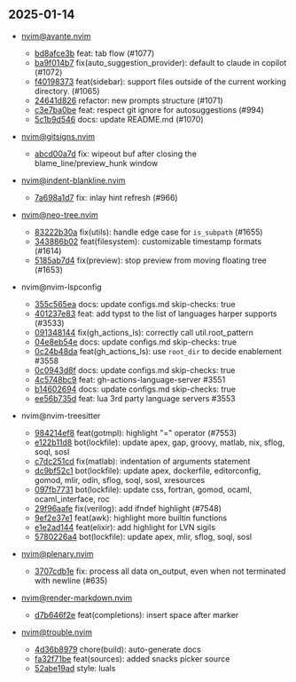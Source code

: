 ## 2025-01-14

* nvim@avante.nvim
  - [bd8afce3b](https://github.com/yetone/avante.nvim/commit/bd8afce3b0cac6e3d5e1a409692975199be38b81) feat: tab flow (#1077)
  - [ba9f014b7](https://github.com/yetone/avante.nvim/commit/ba9f014b7563760ed217ad665a6f45c051f119d7) fix(auto_suggestion_provider): default to claude in copilot (#1072)
  - [f40198373](https://github.com/yetone/avante.nvim/commit/f401983737a4e4c3c20376495ab57e3cafbf5eec) feat(sidebar): support files outside of the current working directory. (#1065)
  - [24641d826](https://github.com/yetone/avante.nvim/commit/24641d8264773fdf577cf594662fd6249bf7725c) refactor: new prompts structure (#1071)
  - [c3e7ba0be](https://github.com/yetone/avante.nvim/commit/c3e7ba0be07a2f0ee69d7fbe688072b383a28adc) feat: respect git ignore for autosuggestions (#994)
  - [5c1b9d546](https://github.com/yetone/avante.nvim/commit/5c1b9d54635fba3260554750b99379af05899485) docs: update README.md (#1070)

* nvim@gitsigns.nvim
  - [abcd00a7d](https://github.com/lewis6991/gitsigns.nvim/commit/abcd00a7d5bc1a9470cb21b023c575acade3e4db) fix: wipeout buf after closing the blame_line/preview_hunk window

* nvim@indent-blankline.nvim
  - [7a698a1d7](https://github.com/lukas-reineke/indent-blankline.nvim/commit/7a698a1d7ed755af9f5a88733b23ca246ce2df28) fix: inlay hint refresh (#966)

* nvim@neo-tree.nvim
  - [83222b30a](https://github.com/nvim-neo-tree/neo-tree.nvim/commit/83222b30a1f35ab90ccb8ae87a835301f438816f) fix(utils): handle edge case for `is_subpath` (#1655)
  - [343886b02](https://github.com/nvim-neo-tree/neo-tree.nvim/commit/343886b020cb6bfbb326c4a07a7c356eb5ee05b7) feat(filesystem): customizable timestamp formats (#1614)
  - [5185ab7d4](https://github.com/nvim-neo-tree/neo-tree.nvim/commit/5185ab7d46f54322bf16d9ef7b1d34708302e2ab) fix(preview): stop preview from moving floating tree (#1653)

* nvim@nvim-lspconfig
  - [355c565ea](https://github.com/neovim/nvim-lspconfig/commit/355c565eae59810c1af4cf132938fa0fc251c5a2) docs: update configs.md skip-checks: true
  - [401237e83](https://github.com/neovim/nvim-lspconfig/commit/401237e83bc5bcdcd6c54236bd9068018a9e411e) feat: add typst to the list of languages harper supports (#3533)
  - [091348144](https://github.com/neovim/nvim-lspconfig/commit/0913481440219390969ab56a3c33089679365ef7) fix(gh_actions_ls): correctly call util.root_pattern
  - [04e8eb54e](https://github.com/neovim/nvim-lspconfig/commit/04e8eb54eb6f70cd367ae58fdafb2ce05b2650ee) docs: update configs.md skip-checks: true
  - [0c24b48da](https://github.com/neovim/nvim-lspconfig/commit/0c24b48da1b70bbf06075c51fa0e1c87d1337c11) feat(gh_actions_ls): use `root_dir` to decide enablement #3558
  - [0c0943d8f](https://github.com/neovim/nvim-lspconfig/commit/0c0943d8f917183fe12a9886ac33f4f1d9080010) docs: update configs.md skip-checks: true
  - [4c5748bc9](https://github.com/neovim/nvim-lspconfig/commit/4c5748bc92b00e7539d3a4d79053f036683d4691) feat: gh-actions-language-server #3551
  - [b14602694](https://github.com/neovim/nvim-lspconfig/commit/b14602694948965b1fa9b3b7da1176432a04f2ab) docs: update configs.md skip-checks: true
  - [ee56b735d](https://github.com/neovim/nvim-lspconfig/commit/ee56b735daa3b5d548284c92a7e1778d5cf2affb) feat: lua 3rd party language servers #3553

* nvim@nvim-treesitter
  - [984214ef8](https://github.com/nvim-treesitter/nvim-treesitter/commit/984214ef8e4ca18d77639663319aabdfba89632f) feat(gotmpl): highlight "=" operator (#7553)
  - [e122b11d8](https://github.com/nvim-treesitter/nvim-treesitter/commit/e122b11d8380bfd8269bfc69d35d597d710aa444) bot(lockfile): update apex, gap, groovy, matlab, nix, sflog, soql, sosl
  - [c7dc251cd](https://github.com/nvim-treesitter/nvim-treesitter/commit/c7dc251cddf2cdef1fa279fa797799728a5bfd78) fix(matlab): indentation of arguments statement
  - [dc9bf52c1](https://github.com/nvim-treesitter/nvim-treesitter/commit/dc9bf52c1f8b9abae0c10e0192baea2e720472ef) bot(lockfile): update apex, dockerfile, editorconfig, gomod, mlir, odin, sflog, soql, sosl, xresources
  - [097fb7731](https://github.com/nvim-treesitter/nvim-treesitter/commit/097fb77312c731347180e8907424f6c967323f05) bot(lockfile): update css, fortran, gomod, ocaml, ocaml_interface, roc
  - [29f96aafe](https://github.com/nvim-treesitter/nvim-treesitter/commit/29f96aafe1ec99f464732b4586af53d2953345bb) fix(verilog): add ifndef highlight (#7548)
  - [9ef2e37e1](https://github.com/nvim-treesitter/nvim-treesitter/commit/9ef2e37e1b3200004f872a536f0c8ed968b742e6) feat(awk): highlight more builtin functions
  - [e1e2ad144](https://github.com/nvim-treesitter/nvim-treesitter/commit/e1e2ad1448f67a2ffc4bf8f6a315cf08a179d71e) feat(elixir): add highlight for LVN sigils
  - [5780226a4](https://github.com/nvim-treesitter/nvim-treesitter/commit/5780226a4f8dcc4adb4202a6d521ed118a992c34) bot(lockfile): update apex, mlir, sflog, soql, sosl

* nvim@plenary.nvim
  - [3707cdb1e](https://github.com/nvim-lua/plenary.nvim/commit/3707cdb1e43f5cea73afb6037e6494e7ce847a66) fix: process all data on_output, even when not terminated with newline (#635)

* nvim@render-markdown.nvim
  - [d7b646f2e](https://github.com/MeanderingProgrammer/render-markdown.nvim/commit/d7b646f2e6136d963e1bd3abbb9e2ac3fa90837a) feat(completions): insert space after marker

* nvim@trouble.nvim
  - [4d36b8979](https://github.com/folke/trouble.nvim/commit/4d36b8979287f5facc03fd6d955ace67db667e1d) chore(build): auto-generate docs
  - [fa32f71be](https://github.com/folke/trouble.nvim/commit/fa32f71be4d6c7c2cd4db5bf89cd836248c7bd67) feat(sources): added snacks picker source
  - [52abe19ad](https://github.com/folke/trouble.nvim/commit/52abe19adf48a3c1741eac3fab67e36efa405317) style: luals